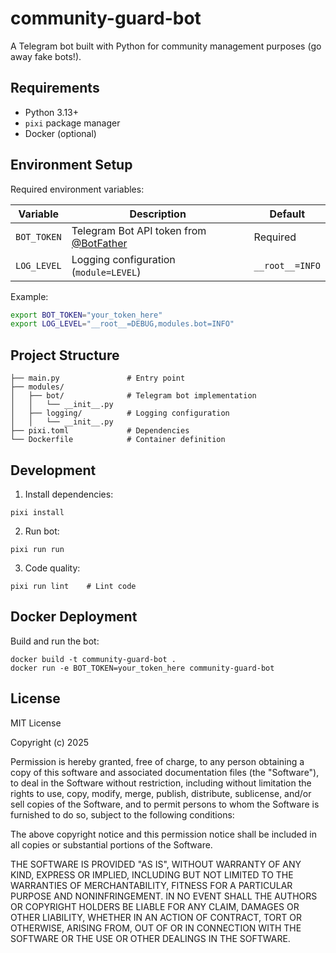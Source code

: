 # community-guard-bot

A Telegram bot built with Python for community management purposes (go away fake bots!).

## Requirements

- Python 3.13+
- `pixi` package manager
- Docker (optional)

## Environment Setup

Required environment variables:

| Variable | Description | Default |
|----------|-------------|---------|
| `BOT_TOKEN` | Telegram Bot API token from [@BotFather](https://t.me/botfather) | Required |
| `LOG_LEVEL` | Logging configuration (`module=LEVEL`) | `__root__=INFO` |

Example:
```sh
export BOT_TOKEN="your_token_here"
export LOG_LEVEL="__root__=DEBUG,modules.bot=INFO"
```

## Project Structure

```
├── main.py               # Entry point
├── modules/
│   ├── bot/              # Telegram bot implementation 
│   │   └── __init__.py
│   ├── logging/          # Logging configuration
│   │   └── __init__.py
├── pixi.toml             # Dependencies
└── Dockerfile            # Container definition
```

## Development

1. Install dependencies:

```
pixi install
```

2. Run bot:

```
pixi run run
```

3. Code quality:

```
pixi run lint    # Lint code
```

## Docker Deployment

Build and run the bot:

```
docker build -t community-guard-bot .
docker run -e BOT_TOKEN=your_token_here community-guard-bot
```

## License

MIT License

Copyright (c) 2025

Permission is hereby granted, free of charge, to any person obtaining a copy
of this software and associated documentation files (the "Software"), to deal
in the Software without restriction, including without limitation the rights
to use, copy, modify, merge, publish, distribute, sublicense, and/or sell
copies of the Software, and to permit persons to whom the Software is
furnished to do so, subject to the following conditions:

The above copyright notice and this permission notice shall be included in all
copies or substantial portions of the Software.

THE SOFTWARE IS PROVIDED "AS IS", WITHOUT WARRANTY OF ANY KIND, EXPRESS OR
IMPLIED, INCLUDING BUT NOT LIMITED TO THE WARRANTIES OF MERCHANTABILITY,
FITNESS FOR A PARTICULAR PURPOSE AND NONINFRINGEMENT. IN NO EVENT SHALL THE
AUTHORS OR COPYRIGHT HOLDERS BE LIABLE FOR ANY CLAIM, DAMAGES OR OTHER
LIABILITY, WHETHER IN AN ACTION OF CONTRACT, TORT OR OTHERWISE, ARISING FROM,
OUT OF OR IN CONNECTION WITH THE SOFTWARE OR THE USE OR OTHER DEALINGS IN THE
SOFTWARE.